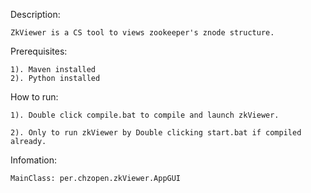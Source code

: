 
Description:

	ZkViewer is a CS tool to views zookeeper's znode structure.
	
Prerequisites:

    1). Maven installed
    2). Python installed
    
How to run:

	1). Double click compile.bat to compile and launch zkViewer.
	
	2). Only to run zkViewer by Double clicking start.bat if compiled already.
	
Infomation:

	MainClass: per.chzopen.zkViewer.AppGUI


